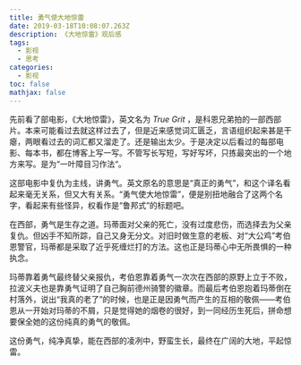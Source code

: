```yaml
---
title: 勇气使大地惊雷
date: 2019-03-18T10:08:07.263Z
description: 《大地惊雷》观后感
tags:
  - 影视
  - 思考
categories:
  - 影视
toc: false
mathjax: false
---
```

先前看了部电影，《大地惊雷》，英文名为 *True Grit* ，是科恩兄弟拍的一部西部片。本来可能看过去就这样过去了，但是近来感觉词汇匮乏，言语组织起来甚是干瘪，两眼看过去的词汇都又溜走了。还是输出太少。于是决定以后看过的每部电影、每本书，都在博客上写一写。不管写长写短，写好写坏，只拣最突出的一个地方来写。是为“一叶障目习作法“。

这部电影中复仇为主线，讲勇气。英文原名的意思是“真正的勇气”，和这个译名看起来毫无关系，但又大有关系。“勇气使大地惊雷”，便是别扭地融合了这两个名字，看起来有些怪异，权看作是“鲁邦式”的标题吧。

在西部，勇气是生存之道。玛蒂面对父亲的死亡，没有过度悲伤，而选择去为父亲复仇。但凶手不知所踪，自己又身无分文。对旧时做生意的老板、对“大公鸡”考伯恩警官，玛蒂都是采取了近乎死缠烂打的方法。这也正是玛蒂心中无所畏惧的一种执念。

玛蒂靠着勇气最终替父亲报仇，考伯恩靠着勇气一次次在西部的原野上立于不败，拉波义夫也是靠勇气证明了自己胸前德州骑警的徽章。而最后考伯恩抱着玛蒂倒在村落外，说出“我真的老了”的时候，也是正是因勇气而产生的互相的敬佩——考伯恩从一开始对玛蒂的不屑，只是觉得她的烟卷的很好，到一同经历生死后，拼命想要保全她的这份纯真的勇气的敬佩。

这份勇气，纯净真挚，能在西部的凌冽中，野蛮生长，最终在广阔的大地，平起惊雷。
